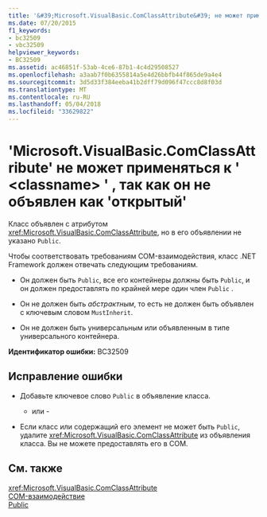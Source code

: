 ```yaml
---
title: '&#39;Microsoft.VisualBasic.ComClassAttribute&#39; не может применяться к &#39; &lt;classname&gt; &#39; , так как он не объявлен как &#39;открытый&#39;'
ms.date: 07/20/2015
f1_keywords:
- bc32509
- vbc32509
helpviewer_keywords:
- BC32509
ms.assetid: ac46851f-53ab-4ce6-87b1-4c4d29508527
ms.openlocfilehash: a3aab7f0b6355814a5e4d26bbfb44f865de9a4e4
ms.sourcegitcommit: 3d5d33f384eeba41b2dff79d096f47ccc8d8f03d
ms.translationtype: MT
ms.contentlocale: ru-RU
ms.lasthandoff: 05/04/2018
ms.locfileid: "33629822"
---
```

# <a name="39microsoftvisualbasiccomclassattribute39-cannot-be-applied-to-39ltclassnamegt39-because-it-is-not-declared-39public39"></a>&#39;Microsoft.VisualBasic.ComClassAttribute&#39; не может применяться к &#39; &lt;classname&gt; &#39; , так как он не объявлен как &#39;открытый&#39;
Класс объявлен с атрибутом <xref:Microsoft.VisualBasic.ComClassAttribute>, но в его объявлении не указано `Public`.  
  
 Чтобы соответствовать требованиям COM-взаимодействия, класс .NET Framework должен отвечать следующим требованиям.  
  
-   Он должен быть `Public`, все его контейнеры должны быть `Public`, и он должен предоставлять по крайней мере один член `Public` .  
  
-   Он не должен быть *абстрактным*, то есть не должен быть объявлен с ключевым словом `MustInherit`.  
  
-   Он не должен быть универсальным или объявленным в типе универсального контейнера.  
  
 **Идентификатор ошибки:** BC32509  
  
## <a name="to-correct-this-error"></a>Исправление ошибки  
  
-   Добавьте ключевое слово `Public` в объявление класса.  
  
     - или -  
  
-   Если класс или содержащий его элемент не может быть `Public`, удалите <xref:Microsoft.VisualBasic.ComClassAttribute> из объявления класса. Вы не можете предоставлять его в COM.  
  
## <a name="see-also"></a>См. также  
 <xref:Microsoft.VisualBasic.ComClassAttribute>  
 [COM-взаимодействие](../../visual-basic/programming-guide/com-interop/index.md)  
 [Public](../../visual-basic/language-reference/modifiers/public.md)
